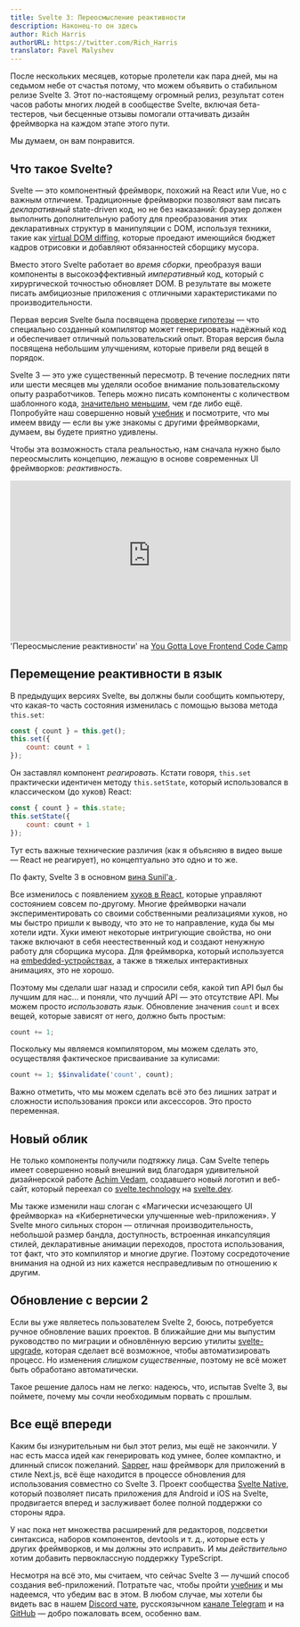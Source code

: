 ```yaml
---
title: Svelte 3: Переосмысление реактивности
description: Наконец-то он здесь
author: Rich Harris
authorURL: https://twitter.com/Rich_Harris
translator: Pavel Malyshev
---
```


После нескольких месяцев, которые пролетели как пара дней, мы на седьмом небе от счастья потому, что можем объявить о стабильном релизе Svelte 3. Этот по-настоящему огромный релиз, результат сотен часов работы многих людей в сообществе Svelte, включая бета-тестеров, чьи бесценные отзывы помогали оттачивать дизайн фреймворка на каждом этапе этого пути.

Мы думаем, он вам понравится.


## Что такое Svelte?

Svelte — это компонентный фреймворк, похожий на React или Vue, но с важным отличием. Традиционные фреймворки позволяют вам писать *декларативный* state-driven код, но не без наказаний: браузер должен выполнить дополнительную работу для преобразования этих декларативных структур в манипуляции с DOM, используя техники, такие как [virtual DOM diffing](blog/virtual-dom-is-pure-overhead), которые проедают имеющийся бюджет кадров отрисовки и добавляют обязанностей сборщику мусора.

Вместо этого Svelte работает во *время сборки*, преобразуя ваши компоненты в высокоэффективный *императивный* код, который с хирургической точностью обновляет DOM. В результате вы можете писать амбициозные приложения с отличными характеристиками по производительности.

Первая версия Svelte была посвящена [проверке гипотезы](blog/frameworks-without-the-framework) — что специально созданный компилятор может генерировать надёжный код и обеспечивает отличный пользовательский опыт. Вторая версия была посвящена небольшим улучшениям, которые привели ряд вещей в порядок.

Svelte 3 — это уже существенный пересмотр. В течение последних пяти или шести месяцев мы уделяли особое внимание пользовательскому опыту разработчиков. Теперь можно писать компоненты с количеством шаблонного кода, [значительно меньшим](blog/write-less-code), чем где либо ещё. Попробуйте наш совершенно новый [учебник](tutorial) и посмотрите, что мы имеем ввиду — если вы уже знакомы с другими фреймворками, думаем, вы будете приятно удивлены.

Чтобы эта возможность стала реальностью, нам сначала нужно было переосмыслить концепцию, лежащую в основе современных UI фреймворков: *реактивность*.

<div class="max">
<figure style="max-width: 960px; margin: 0 auto">
<div style="height: 0; padding: 0 0 57.1% 0; position: relative; margin: 0 auto;">
	<iframe style="position: absolute; width: 100%; height: 100%; left: 0; top: 0; margin: 0;" src="https://www.youtube-nocookie.com/embed/AdNJ3fydeao" frameborder="0" allow="accelerometer; autoplay; encrypted-media; gyroscope; picture-in-picture" allowfullscreen></iframe>
</div>

<figcaption>'Переосмысление реактивности' на <a href="https://www.israel.yglfconf.com/">You Gotta Love Frontend Code Camp</a></figcaption>
</figure>
</div>


## Перемещение реактивности в язык

В предыдущих версиях Svelte, вы должны были сообщить компьютеру, что какая-то часть состояния изменилась с помощью вызова метода `this.set`:

```js
const { count } = this.get();
this.set({
	count: count + 1
});
```

Он заставлял компонент *реагировать*. Кстати говоря, `this.set` практически идентичен методу `this.setState`, который использовался в классическом (до хуков) React:

```js
const { count } = this.state;
this.setState({
	count: count + 1
});
```
Тут есть важные технические различия (как я объясняю в видео выше — React не реагирует), но концептуально это одно и то же.

<aside>
	<p>По факту, Svelte 3 в основном <a target="_blank" href="https://twitter.com/threepointone/status/1057179801109311488">вина Sunil'а </a>.</p>
</aside>

Все изменилось с появлением [хуков в React](https://reactjs.org/docs/hooks-intro.html), которые управляют состоянием совсем по-другому. Многие фреймворки начали экспериментировать со своими собственными реализациями хуков, но мы быстро пришли к выводу, что это не то направление, куда бы мы хотели идти. Хуки имеют некоторые интригующие свойства, но они также включают в себя неестественный код и создают ненужную работу для сборщика мусора. Для фреймворка, который используется на [embedded-устройствах](https://mobile.twitter.com/sveltejs/status/1088500539640418304), а также в тяжелых интерактивных анимациях, это не хорошо.

Поэтому мы сделали шаг назад и спросили себя, какой тип API был бы лучшим для нас... и поняли, что лучший API — это отсутствие API. Мы можем просто *использовать язык*. Обновление значения `count` и всех вещей, которые зависят от него, должно быть простым:

```js
count += 1;
```

Поскольку мы являемся компилятором, мы можем сделать это, осуществляя фактическое присваивание за кулисами:

```js
count += 1; $$invalidate('count', count);
```
Важно отметить, что мы можем сделать всё это без лишних затрат и сложности использования прокси или аксессоров. Это просто переменная.

## Новый облик

Не только компоненты получили подтяжку лица. Сам Svelte теперь имеет совершенно новый внешний вид благодаря удивительной дизайнерской работе [Achim Vedam](https://vedam.de/), создавшего новый логотип и веб-сайт, который переехал со [svelte.technology](https://svelte.technology) на [svelte.dev](https://svelte.dev).

Мы также изменили наш слоган с «Магически исчезающего UI фреймворка» на «Кибернетически улучшенные web-приложения». У Svelte много сильных сторон — отличная производительность, небольшой размер бандла, доступность, встроенная инкапсуляция стилей, декларативные анимации переходов, простота использования, тот факт, что это компилятор и многие другие. Поэтому сосредоточение внимания на одной из них кажется несправедливым по отношению к другим.

## Обновление с версии 2

Если вы уже являетесь пользователем Svelte 2, боюсь, потребуется ручное обновление ваших проектов. В ближайшие дни мы выпустим руководство по миграции и обновлённую версию утилиты [svelte-upgrade](https://github.com/sveltejs/svelte-upgrade), которая сделает всё возможное, чтобы автоматизировать процесс. Но изменения *слишком существенные*, поэтому не всё может быть обработано автоматически.

Такое решение далось нам не легко: надеюсь, что, испытав Svelte 3, вы поймете, почему мы сочли необходимым порвать с прошлым.


## Все ещё впереди

Каким бы изнурительным ни был этот релиз, мы ещё не закончили. У нас есть масса идей как генерировать код умнее, более компактно, и длинный список пожеланий. [Sapper](https://ru.sapper.svelte.dev), наш фреймворк для приложений в стиле Next.js, всё ёще находится в процессе обновления для использования совместно со Svelte 3. Проект сообщества [Svelte Native](https://svelte-native.technology/), который позволяет писать приложения для Android и iOS на Svelte, продвигается вперед и заслуживает более полной поддержки со стороны ядра.

У нас пока нет множества расширений для редакторов, подсветки синтаксиса, наборов компонентов, devtools и т. д., которые есть у других фреймворков, и мы должны это исправить. И мы *действительно* хотим добавить первоклассную поддержку TypeScript.

Несмотря на всё это, мы считаем, что сейчас Svelte 3 — лучший способ создания веб-приложений. Потратьте час, чтобы пройти [учебник](tutorial) и мы надеемся, что убедим вас в этом. В любом случае, мы хотели бы видеть вас в нашем [Discord чате](https://discord.gg/yy75DKs), русскоязычном [канале Telegram](https://t.me/sveltejs) и на [GitHub](https://github.com/sveltejs/svelte) — добро пожаловать всем, особенно вам.
